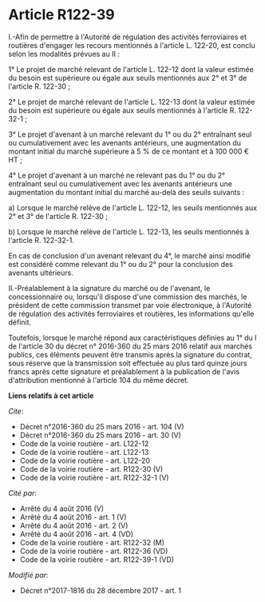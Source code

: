 # Article R122-39

I.-Afin de permettre à l'Autorité de régulation des activités ferroviaires et routières d'engager les recours mentionnés à
l'article L. 122-20, est conclu selon les modalités prévues au II : 

1° Le projet de marché relevant de l'article L. 122-12 dont la valeur estimée du besoin est supérieure ou égale aux seuils
mentionnés aux 2° et 3° de l'article R. 122-30 ; 

2° Le projet de marché relevant de l'article L. 122-13 dont la valeur estimée du besoin est supérieure ou égale aux seuils
mentionnés à l'article R. 122-32-1 ; 

3° Le projet d'avenant à un marché relevant du 1° ou du 2° entraînant seul ou cumulativement avec les avenants antérieurs,
une augmentation du montant initial du marché supérieure à 5 % de ce montant et à 100 000 € HT ; 

4° Le projet d'avenant à un marché ne relevant pas du 1° ou du 2° entraînant seul ou cumulativement avec les avenants
antérieurs une augmentation du montant initial du marché au-delà des seuils suivants : 

a) Lorsque le marché relève de l'article L. 122-12, les seuils mentionnés aux 2° et 3° de l'article R. 122-30 ; 

b) Lorsque le marché relève de l'article L. 122-13, les seuils mentionnés à l'article R. 122-32-1. 

En cas de conclusion d'un avenant relevant du 4°, le marché ainsi modifié est considéré comme relevant du 1° ou du 2° pour la
conclusion des avenants ultérieurs. 

II.-Préalablement à la signature du marché ou de l'avenant, le concessionnaire ou, lorsqu'il dispose d'une commission des
marchés, le président de cette commission transmet par voie électronique, à l'Autorité de régulation des activités
ferroviaires et routières, les informations qu'elle définit. 

Toutefois, lorsque le marché répond aux caractéristiques définies au 1° du I de l'article 30 du décret n° 2016-360 du 25 mars
2016 relatif aux marchés publics, ces éléments peuvent être transmis après la signature du contrat, sous réserve que la
transmission soit effectuée au plus tard quinze jours francs après cette signature et préalablement à la publication de
l'avis d'attribution mentionné à l'article 104 du même décret.

**Liens relatifs à cet article**

_Cite_:

  - Décret n°2016-360 du 25 mars 2016 - art. 104 (V)
  - Décret n°2016-360 du 25 mars 2016 - art. 30 (V)
  - Code de la voirie routière - art. L122-12
  - Code de la voirie routière - art. L122-13
  - Code de la voirie routière - art. L122-20
  - Code de la voirie routière - art. R122-30 (V)
  - Code de la voirie routière - art. R122-32-1 (V)

_Cité par_:

  - Arrêté du 4 août 2016 (V)
  - Arrêté du 4 août 2016 - art. 1 (V)
  - Arrêté du 4 août 2016 - art. 2 (V)
  - Arrêté du 4 août 2016 - art. 4 (VD)
  - Code de la voirie routière - art. R122-32 (M)
  - Code de la voirie routière - art. R122-36 (VD)
  - Code de la voirie routière - art. R122-39-1 (VD)

_Modifié par_:

  - Décret n°2017-1816 du 28 décembre 2017 - art. 1
